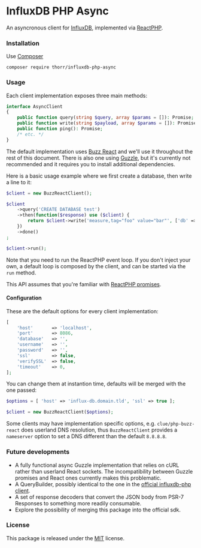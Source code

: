 # InfluxDB PHP Async
 
 An asyncronous client for [InfluxDB][InfluxDB], implemented via [ReactPHP][ReactPHP].

### Installation

Use [Composer][Composer]

`composer require thorr/influxdb-php-async`

### Usage

Each client implementation exposes three main methods:
 
```php
interface AsyncClient
{
    public function query(string $query, array $params = []): Promise;
    public function write(string $payload, array $params = []): Promise;
    public function ping(): Promise;
    /* etc. */
}
```

The default implementation uses [Buzz React][Buzz React] and we'll use it throughout the rest of this document. There is also one using [Guzzle][Guzzle], but it's currently not recommended and it requires you to install additional dependencies.

Here is a basic usage example where we first create a database, then write a line to it:

```php
$client = new BuzzReactClient();

$client
    ->query('CREATE DATABASE test')
    ->then(function($response) use ($client) {
        return $client->write('measure,tag="foo" value="bar"', ['db' => 'test']);
    })
    ->done()
;

$client->run();
```

Note that you need to run the ReactPHP event loop. If you don't inject your own, a default loop is composed by the client, and can be started via the `run` method.

This API assumes that you're familiar with [ReactPHP promises][ReactPHP promises].

#### Configuration

These are the default options for every client implementation:

```php
[
    'host'       => 'localhost',
    'port'       => 8086,
    'database'   => '',
    'username'   => '',
    'password'   => '',
    'ssl'        => false,
    'verifySSL'  => false,
    'timeout'    => 0,
];
```

You can change them at instantion time, defaults will be merged with the one passed:

```php
$options = [ 'host' => 'influx-db.domain.tld', 'ssl' => true ];

$client = new BuzzReactClient($options);
```

Some clients may have implementation specific options, e.g. `clue/php-buzz-react` does userland DNS resolution, thus `BuzzReactClient` provides a `nameserver` option to set a DNS different than the default `8.8.8.8`.

### Future developments

- A fully functional async Guzzle implementation that relies on cURL rather than userland React sockets. The incompatibility between Guzzle promises and React ones currently makes this problematic.
- A QueryBuilder, possibly identical to the one in the [official influxdb-php client].
- A set of response decoders that convert the JSON body from PSR-7 Responses to something more readily consumable.
- Explore the possibility of merging this package into the official sdk.

### License

This package is released under the [MIT](https://github.com/stefanotorresi/influxdb-php-async/blob/master/LICENSE) license.



[InfluxDB]: https://github.com/influxdata/influxdb
[ReactPHP]: http://reactphp.org
[Composer]: https://getcomposer.org
[Buzz React]: https://github.com/clue/php-buzz-react
[Guzzle]: http://guzzlephp.org
[ReactPHP promises]: https://github.com/reactphp/promise
[official influxdb-php client]: https://github.com/influxdata/influxdb-php
